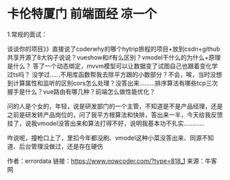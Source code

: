 # 卡伦特厦门 前端面经 凉一个



1.常规的面试：

谈谈你的项目》》直接说了coderwhy的哪个hytrip旅程的项目+放到csdn+github共享开源了8大钩子说说？vueshow和if有么区别？vmodel干什么的为什么+原理是什么？ 答了一个动态绑定，mvvm模型可以让数据变了试图自己也跟着变化学过ts吗？ 没学过......不用库函数帮我去除平方跟的小数部分？不会，唉，当时没想到计算属性和监听的区别cors怎么处理？没答出来.........排序算法有哪些tcp三次握手是什么？vue路由有哪几种？前端怎么做性能优化？



问的人是个女的，年轻，说是研发部门的一个主管，不知道是不是产品经理，还是之前是研发转产品岗位的，问了我平方根算法和快排，答出来一半，今天给我反馈挂了，说我vmodel没答出来和算法打得不好，说明我基本功不扎实............



咋说呢，撞枪口上了，里扣今年都没刷、vmodel这种小菜没答出来、同源不知道、后台管理没做过，还是存在硬伤



作者：errordata
链接：https://www.nowcoder.com/?type=818_1
来源：牛客网